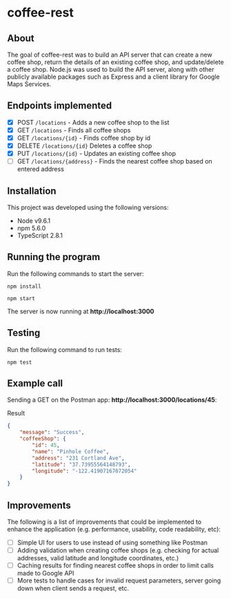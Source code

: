# coffee-rest

## About
The goal of coffee-rest was to build an API server that can create a new coffee shop, return the details of an existing coffee shop, and update/delete a coffee shop. Node.js was used to build the API server, along with other publicly available packages such as Express and a client library for Google Maps Services.

## Endpoints implemented
- [x] POST `/locations` - Adds a new coffee shop to the list
- [x] GET `/locations` - Finds all coffee shops
- [x] GET `/locations/{id}` - Finds coffee shop by id
- [x] DELETE `/locations/{id}` Deletes a coffee shop
- [x] PUT `/locations/{id}` - Updates an existing coffee shop
- [ ] GET `/locations/{address}` - Finds the nearest coffee shop based on entered address

## Installation
This project was developed using the following versions:
* Node v9.6.1
* npm 5.6.0
* TypeScript 2.8.1

## Running the program
Run the following commands to start the server:

```
npm install

npm start
```

The server is now running at **http://localhost:3000**

## Testing
Run the following command to run tests:
```
npm test
```

## Example call
Sending a GET on the Postman app: **http://localhost:3000/locations/45**:

Result
```json
{
    "message": "Success",
    "coffeeShop": {
        "id": 45,
        "name": "Pinhole Coffee",
        "address": "231 Cortland Ave",
        "latitude": "37.73955564148793",
        "longitude": "-122.41907167072054"
    }
}
```

## Improvements
The following is a list of improvements that could be implemented to enhance the application (e.g. performance, usability, code readability, etc):
- [ ] Simple UI for users to use instead of using something like Postman
- [ ] Adding validation when creating coffee shops (e.g. checking for actual addresses, valid latitude and longitude coordinates, etc.)
- [ ] Caching results for finding nearest coffee shops in order to limit calls made to Google API
- [ ] More tests to handle cases for invalid request parameters, server going down when client sends a request, etc.